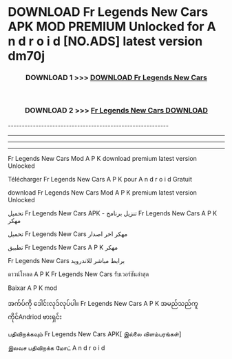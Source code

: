 # DOWNLOAD Fr Legends New Cars  APK MOD PREMIUM Unlocked for A n d r o i d [NO.ADS] latest version dm70j 



<div align="center">

<h3>DOWNLOAD 1 >>> <a href="https://getmod2.web.app/?judul=Fr Legends New Cars ">DOWNLOAD Fr Legends New Cars </a></h3><br>

<h3>DOWNLOAD 2 >>> <a href="https://getmod2.web.app/?judul=Fr Legends New Cars ">Fr Legends New Cars  DOWNLOAD </a></h3>

</div>
----------------------------------------------------------

----------------------------------------------------------

----------------------------------------------------------

----------------------------------------------------------

Fr Legends New Cars  Mod A P K download premium latest version Unlocked

Télécharger Fr Legends New Cars  A P K pour A n d r o i d Gratuit

download Fr Legends New Cars  Mod A P K premium latest version Unlocked

تحميل Fr Legends New Cars  APK - تنزيل برنامج Fr Legends New Cars  A P K مهكر

تحميل Fr Legends New Cars  مهكر اخر اصدار

تطبيق Fr Legends New Cars  A P K مهكر

Fr Legends New Cars  برابط مباشر للاندرويد

ดาวน์โหลด A P K Fr Legends New Cars  รับเวอร์ชันล่าสุด

Baixar A P K mod

အက်ပ်ကို ဒေါင်းလုဒ်လုပ်ပါ။ Fr Legends New Cars  A P K အမည်သည်ကူကိုင်Andriod ဗားရှင်း

பதிவிறக்கவும் Fr Legends New Cars  APK[ இல்லை விளம்பரங்கள்] 
 
இலவச பதிவிறக்க மோட் A n d r o i d



